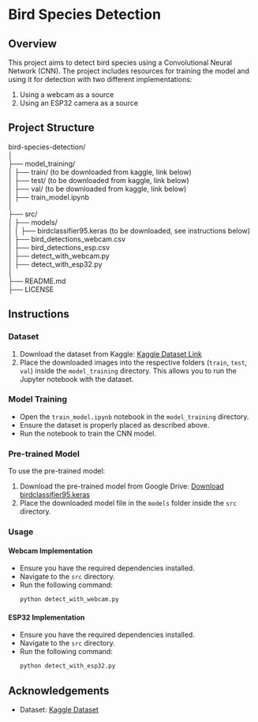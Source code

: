 # Bird Species Detection

## Overview
This project aims to detect bird species using a Convolutional Neural Network (CNN). The project includes resources for training the model and using it for detection with two different implementations:
1. Using a webcam as a source
2. Using an ESP32 camera as a source

## Project Structure
bird-species-detection/<br>
│<br>
├── model_training/<br>
│   ├── train/ (to be downloaded from kaggle, link below)<br>
│   ├── test/ (to be downloaded from kaggle, link below)<br>
│   ├── val/ (to be downloaded from kaggle, link below)<br>
│   ├── train_model.ipynb<br>
│<br>
├── src/<br>
│   ├── models/<br>
│   │   ├── birdclassifier95.keras (to be downloaded, see instructions below)<br>
│   ├── bird_detections_webcam.csv<br>
│   ├── bird_detections_esp.csv<br>
│   ├── detect_with_webcam.py<br>
│   ├── detect_with_esp32.py<br>
│<br>
├── README.md<br>
├── LICENSE<br>

## Instructions

### Dataset
1. Download the dataset from Kaggle: [Kaggle Dataset Link](https://www.kaggle.com/datasets/ichhadhari/indian-birds)
2. Place the downloaded images into the respective folders (`train`, `test`, `val`) inside the `model_training` directory. This allows you to run the Jupyter notebook with the dataset.

### Model Training
* Open the `train_model.ipynb` notebook in the `model_training` directory.
* Ensure the dataset is properly placed as described above.
* Run the notebook to train the CNN model.

### Pre-trained Model
To use the pre-trained model:
1. Download the pre-trained model from Google Drive: [Download birdclassifier95.keras](https://drive.google.com/drive/folders/1w_qjfUGJaqZOIcuMml_xZSaMRJ4kt5TX?usp=sharing)
2. Place the downloaded model file in the `models` folder inside the `src` directory.

### Usage

#### Webcam Implementation
* Ensure you have the required dependencies installed.
* Navigate to the `src` directory.
* Run the following command:
    ```bash
    python detect_with_webcam.py
    ```

#### ESP32 Implementation
* Ensure you have the required dependencies installed.
* Navigate to the `src` directory.
* Run the following command:
    ```bash
    python detect_with_esp32.py
    ```

## Acknowledgements
* Dataset: [Kaggle Dataset](https://www.kaggle.com/link-to-dataset)
